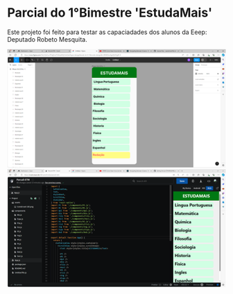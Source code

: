 # Parcial do 1°Bimestre 'EstudaMais' 

Este projeto foi feito para testar as capaciadades dos alunos da Eeep: Deputado Robeto Mesquita.

![ft](./assets/fy.PNG)
![ft](./assets/parc.PNG)
